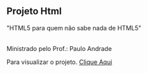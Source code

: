 <h2> Projeto Html</h2>
<p>"HTML5 para quem não sabe nada de HTML5"</p><br>
Ministrado pelo Prof.: Paulo Andrade

Para visualizar o projeto. <a href="https://github.com/avalosdev/Html5-PA/tree/master">Clique Aqui</a>
